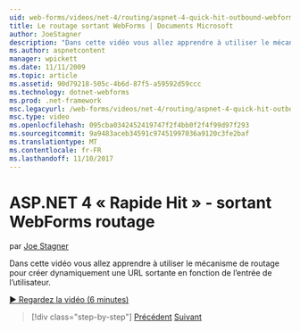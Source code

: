```yaml
---
uid: web-forms/videos/net-4/routing/aspnet-4-quick-hit-outbound-webforms-routing
title: Le routage sortant WebForms | Documents Microsoft
author: JoeStagner
description: "Dans cette vidéo vous allez apprendre à utiliser le mécanisme de routage pour créer dynamiquement une URL sortante en fonction de l’entrée de l’utilisateur."
ms.author: aspnetcontent
manager: wpickett
ms.date: 11/11/2009
ms.topic: article
ms.assetid: 90d79218-505c-4b6d-87f5-a59592d59ccc
ms.technology: dotnet-webforms
ms.prod: .net-framework
msc.legacyurl: /web-forms/videos/net-4/routing/aspnet-4-quick-hit-outbound-webforms-routing
msc.type: video
ms.openlocfilehash: 095cba0342452419747f2f4bb0f2f4f99d97f293
ms.sourcegitcommit: 9a9483aceb34591c97451997036a9120c3fe2baf
ms.translationtype: MT
ms.contentlocale: fr-FR
ms.lasthandoff: 11/10/2017
---
```

<a name="aspnet-4-quick-hit---outbound-webforms-routing"></a>ASP.NET 4 « Rapide Hit » - sortant WebForms routage
====================
par [Joe Stagner](https://github.com/JoeStagner)

Dans cette vidéo vous allez apprendre à utiliser le mécanisme de routage pour créer dynamiquement une URL sortante en fonction de l’entrée de l’utilisateur. 

[&#9654; Regardez la vidéo (6 minutes)](https://channel9.msdn.com/Blogs/ASP-NET-Site-Videos/aspnet-4-quick-hit-outbound-webforms-routing)

>[!div class="step-by-step"]
[Précédent](aspnet-4-quick-hit-declarative-webforms-routing.md)
[Suivant](how-do-i-use-routing-with-aspnet-web-forms.md)
